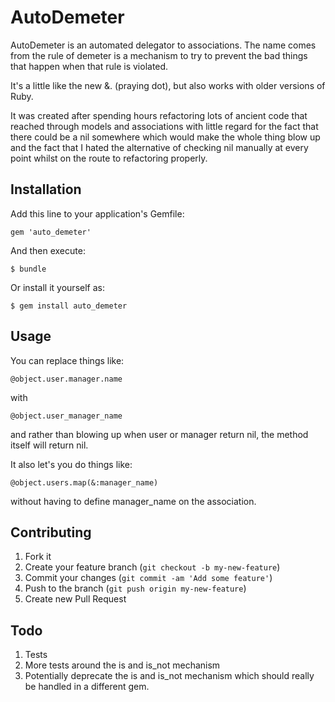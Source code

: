 # AutoDemeter

AutoDemeter is an automated delegator to associations. The name comes from the rule of demeter is a mechanism to try to
prevent the bad things that happen when that rule is violated.

It's a little like the new &. (praying dot), but also works with older versions
of Ruby.

It was created after spending hours refactoring lots of ancient code that reached through models and associations with little
regard for the fact that there could be a nil somewhere which would make the whole thing blow up and the fact that I hated
the alternative of checking nil manually at every point whilst on the route to refactoring properly.



## Installation

Add this line to your application's Gemfile:

    gem 'auto_demeter'

And then execute:

    $ bundle

Or install it yourself as:

    $ gem install auto_demeter

## Usage

You can replace things like:

    @object.user.manager.name

with

    @object.user_manager_name

and rather than blowing up when user or manager return nil, the method itself will return nil.

It also let's you do things like:

    @object.users.map(&:manager_name)

without having to define manager_name on the association.

## Contributing

1. Fork it
2. Create your feature branch (`git checkout -b my-new-feature`)
3. Commit your changes (`git commit -am 'Add some feature'`)
4. Push to the branch (`git push origin my-new-feature`)
5. Create new Pull Request

## Todo

1. Tests
2. More tests around the is and is_not mechanism
3. Potentially deprecate the is and is_not mechanism which should really be handled in a different gem.